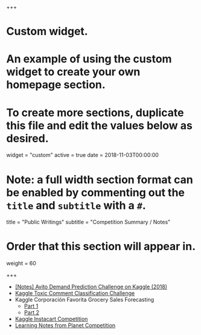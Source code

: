 +++
# Custom widget.
# An example of using the custom widget to create your own homepage section.
# To create more sections, duplicate this file and edit the values below as desired.
widget = "custom"
active = true
date = 2018-11-03T00:00:00

# Note: a full width section format can be enabled by commenting out the `title` and `subtitle` with a `#`.
title = "Public Writings"
subtitle = "Competition Summary / Notes"

# Order that this section will appear in.
weight = 60

+++

* [[Notes] Avito Demand Prediction Challenge on Kaggle (2018)](https://medium.com/the-artificial-impostor/notes-avito-demand-prediction-challenge-on-kaggle-2018-c41543fe1fc6)
* [Kaggle Toxic Comment Classification Challenge](https://medium.com/the-artificial-impostor/review-kaggle-toxic-comment-classification-challenge-part-1-934447339309)
* Kaggle Corporación Favorita Grocery Sales Forecasting
  * [Part 1](https://towardsdatascience.com/review-kaggle-corporaci%C3%B3n-favorita-grocery-sales-forecasting-part-i-9330b7350713)
  * [Part 2](https://medium.com/the-artificial-impostor/review-kaggle-corporaci%C3%B3n-favorita-grocery-sales-forecasting-part-ii-680cca7f9bc5)
* [Kaggle Instacart Competition](https://medium.com/the-artificial-impostor/kaggle-instacart-competition-b7177c3324dd)
* [Learning Notes from Planet Competition](https://medium.com/the-artificial-impostor/learning-notes-from-planet-competition-b764e2e458f5)